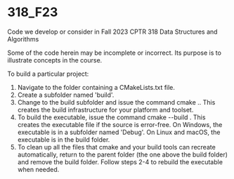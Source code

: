 # 318_F23
Code we develop or consider in Fall 2023 CPTR 318 Data Structures and Algorithms

Some of the code herein may be incomplete or incorrect. Its purpose is to illustrate
concepts in the course.

To build a particular project:
1. Navigate to the folder containing a CMakeLists.txt file.
2. Create a subfolder named 'build'.
3. Change to the build subfolder and issue the command
     cmake ..
   This creates the build infrastructure for your platform and
   toolset.
4. To build the executable, issue the command 
     cmake --build .
   This creates the executable file if the source is error-free.
   On Windows, the executable is in a subfolder named 'Debug'.
   On Linux and macOS, the executable is in the build folder.
5. To clean up all the files that cmake and your build tools can
   recreate automatically, return to the parent folder (the one
   above the build folder) and remove the build folder. Follow
   steps 2-4 to rebuild the executable when needed.

